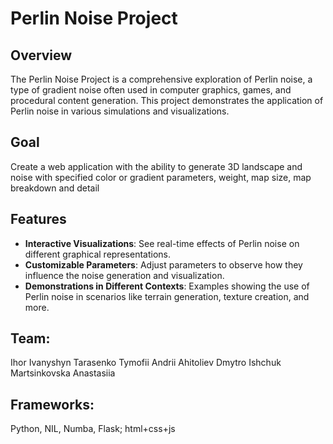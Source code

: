 # Perlin Noise Project

## Overview
The Perlin Noise Project is a comprehensive exploration of Perlin noise, a type of gradient noise often used in computer graphics, games, and procedural content generation. This project demonstrates the application of Perlin noise in various simulations and visualizations.

## Goal
Create a web application with the ability to generate 3D landscape and noise with specified color or gradient parameters, weight, map size, map breakdown and detail

## Features
- **Interactive Visualizations**: See real-time effects of Perlin noise on different graphical representations.
- **Customizable Parameters**: Adjust parameters to observe how they influence the noise generation and visualization.
- **Demonstrations in Different Contexts**: Examples showing the use of Perlin noise in scenarios like terrain generation, texture creation, and more.

## Team:
Ihor Ivanyshyn 
Tarasenko Tymofii
Andrii Ahitoliev
Dmytro Ishchuk
Martsinkovska Anastasiia


## Frameworks:
Python, NIL, Numba, Flask; html+css+js
